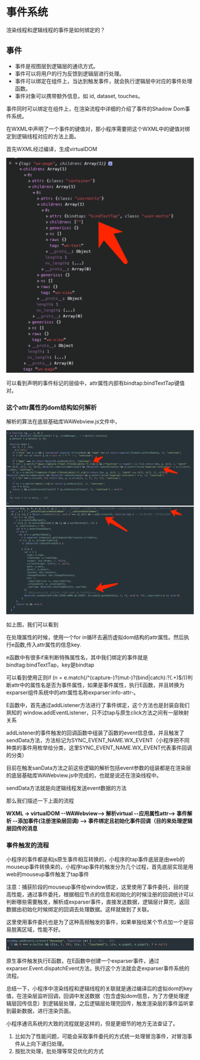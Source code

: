 # 事件系统

渲染线程和逻辑线程的事件是如何绑定的？

## 事件

- 事件是视图层到逻辑层的通讯方式。
- 事件可以将用户的行为反馈到逻辑层进行处理。
- 事件可以绑定在组件上，当达到触发事件，就会执行逻辑层中对应的事件处理函数。
- 事件对象可以携带额外信息，如 id, dataset, touches。

事件同时可以绑定在组件上，在渲染流程中详细的介绍了事件的Shadow Dom事件系统。

在WXML中声明了一个事件的键值对，那小程序需要把这个WXML中的键值对绑定到逻辑线程对应的方法上面。

首先WXML经过编译，生成virtualDOM

![bind](/study/imgs/小程序Bind.png)

可以看到声明的事件标记的层级中，attr属性内部有bindtap:bindTextTap键值对。

### 这个attr属性的dom结构如何解析

解析的算法在底层基础库WAWebview.js文件中，

![事件1](/study/imgs/%E5%B0%8F%E7%A8%8B%E5%BA%8F%E4%BA%8B%E4%BB%B61.png)
![事件2](/study/imgs/%E5%B0%8F%E7%A8%8B%E5%BA%8F%E4%BA%8B%E4%BB%B62.png)

如上图，我们可以看到

在处理属性的时候，使用一个for in循环去遍历虚拟dom结构的attr属性。然后执行e函数,传入attr属性的信息key.

e函数中有很多if来判断特殊属性名，其中我们绑定的事件就是bindtag:bindTextTap，key是bindtap

可以看到使用正则if (n = e.match(/^(capture-)?(mut-)?(bind|catch):?(.+)$/))判断attr中的属性名是否为事件属性，如果是事件属性，执行E函数，并且转换为exparser组件系统中的attr属性名称exparser:info-attr-。

E函数中，首先通过addListener方法进行了事件绑定，这个方法也是封装自我们熟知的 window.addEventListener，只不过tap与原生click方法之间有一层映射关系

addListener的事件触发的回调函数中组装了函数的event信息值，并且触发了sendData方法，方法标记为SYNC_EVENT_NAME.WX_EVENT（小程序把不同种类的事件用枚举给分类，这里SYNC_EVENT_NAME.WX_EVENT代表事件回调的分类）

目前在触发sanData方法之前这些逻辑的解析包括event参数的组装都是在渲染层的底层基础库WAWebview.js中完成的，也就是说还在渲染线程中。


sendData方法就是向逻辑线程发送event数据的方法

那么我们描述一下上面的流程

**WXML -> virtualDOM --WAWebview--> 解析virtual --应用属性attr--> 事件解析  --添加事件(注册渲染层回调) -->  事件绑定且初始化事件回调（目的来处理逻辑层回传的消息**


### 事件触发的流程

小程序的事件都是和js原生事件相互转换的，小程序的tap事件底层是由web的mouseup事件转换来的，小程序tap事件的触发分为几个过程，首先底层实现是用web的mouseup事件触发了tap事件

注意：捕获阶段的mouseup事件给window绑定，这里使用了事件委托，目的提高性能，通过事件委托，根据相应节点的信息和初始化的时候注册的回调统计可以判断哪些需要触发，解析成exparser事件，直接发送数据，逻辑层计算完，返回数据由初始化时候绑定的回调去处理数据。这样就做到了关联。

这里使用事件委托也是为了这种高频触发的事件，如果单独给某个节点加一个是容易脱离区域，性能不好。

![事件触发](/study/imgs/%E5%B0%8F%E7%A8%8B%E5%BA%8F%E4%BA%8B%E4%BB%B6%E8%A7%A6%E5%8F%9199.png)



原生事件触发执行E函数，在E函数中创建一个exparser事件，通过exparser.Event.dispatchEvent方法，执行这个方法就会走exparser事件系统的流程。


总结一下，小程序中渲染线程和逻辑线程的关联就是通过编译后的虚拟dom的key值，在渲染层监听回调，回调中发送数据（包含虚拟dom信息，为了方便处理逻辑层回传信息）到逻辑层处理，之后逻辑层处理完回传，触发渲染层的事件监听拿到最新数据，进行渲染页面。

小程序通讯系统的大致的流程就是这样的，但是更细节的地方无法查证了。 
1. 比如为了性能问题，可能会采取事件委托的方式统一处理冒泡事件，对冒泡事件从上向下递归处理。
2. 按批次处理，批处理等常见优化的方式







